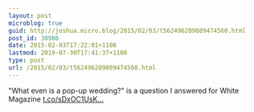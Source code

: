 ```yaml
---
layout: post
microblog: true
guid: http://joshua.micro.blog/2015/02/03/t562496209089474560.html
post_id: 38986
date: 2015-02-03T17:22:01+1100
lastmod: 2019-07-30T17:41:37+1100
type: post
url: /2015/02/03/t562496209089474560.html
---
```

"What even is a pop-up wedding?" is a question I answered for White Magazine [t.co/sDxOC1UsK...](http://t.co/sDxOC1UsKh)
